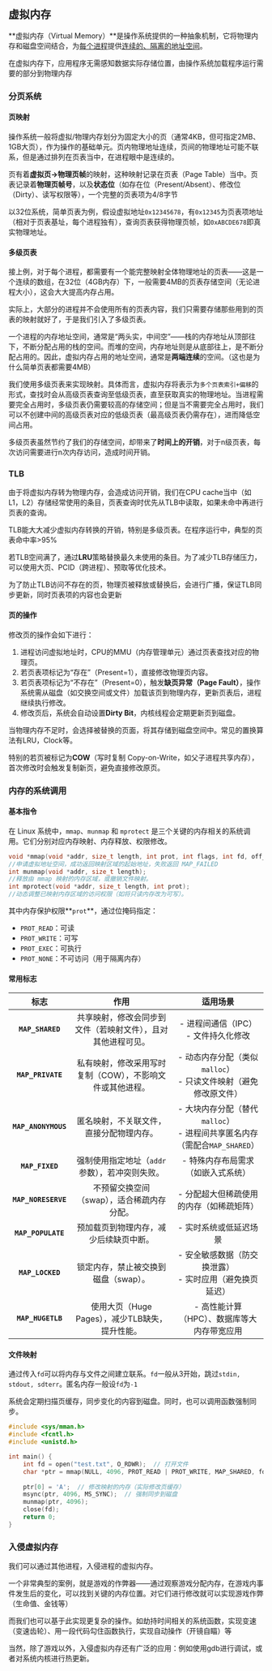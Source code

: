 ## 虚拟内存

**虚拟内存（Virtual Memory）**是操作系统提供的一种抽象机制，它将物理内存和磁盘空间结合，为<u>每个进程</u>提供<u>连续的、隔离的地址空间</u>。

在虚拟内存下，应用程序无需感知数据实际存储位置，由操作系统加载程序运行需要的部分到物理内存

### 分页系统

#### 页映射

操作系统一般将虚拟/物理内存划分为固定大小的页（通常4KB，但可指定2MB、1GB大页），作为操作的基础单元。页内物理地址连续，页间的物理地址可能不联系，但是通过排列在页表当中，在进程眼中是连续的。

页有着**虚拟页→物理页帧**的映射，这种映射记录在页表（Page Table）当中。页表记录着**物理页帧号**，以及**状态位**（如存在位（Present/Absent）、修改位（Dirty）、读写权限等），一个完整的页表项为4/8字节

以32位系统，简单页表为例，假设虚拟地址`0x12345678`，有`0x12345`为页表项地址（相对于页表基址，每个进程独有），查询页表获得物理页帧，如`0xABCDE678`即真实物理地址。

#### 多级页表

接上例，对于每个进程，都需要有一个能完整映射全体物理地址的页表——这是一个连续的数组，在32位（4GB内存）下，一般需要4MB的页表存储空间（无论进程大小），这会大大提高内存占用。

实际上，大部分的进程并不会使用所有的页表内容，我们只需要存储那些用到的页表的映射就好了，于是我们引入了多级页表。

一个进程的内存地址空间，通常是“两头实，中间空”——栈的内存地址从顶部往下，不断分配占用的栈的空间。而堆的空间，内存地址则是从底部往上，是不断分配占用的。因此，虚拟内存占用的地址空间，通常是**两端连续**的空间。（这也是为什么简单页表都需要4MB）

我们使用多级页表来实现映射。具体而言，虚拟内存将表示为`多个页表索引+偏移`的形式，查找时会从高级页表查询至低级页表，直至获取真实的物理地址。当进程需要完全占用时，多级页表仍需要较高的存储空间；但是当不需要完全占用时，我们可以不创建中间的高级页表对应的低级页表（最高级页表仍需存在），进而降低空间占用。

多级页表虽然节约了我们的存储空间，却带来了**时间上的开销**，对于n级页表，每次访问需要进行n次内存访问，造成时间开销。

### TLB

由于将虚拟内存转为物理内存，会造成访问开销，我们在CPU cache当中（如L1，L2）存储经常使用的条目，页表查询时优先从TLB中读取，如果未命中再进行页表的查询。

TLB能大大减少虚拟内存转换的开销，特别是多级页表。在程序运行中，典型的页表命中率>95%

若TLB空间满了，通过**LRU**策略替换最久未使用的条目。为了减少TLB存储压力，可以使用大页、PCID（跨进程）、预取等优化技术。

为了防止TLB访问不存在的页，物理页被释放或替换后，会进行广播，保证TLB同步更新，同时页表项的内容也会更新

#### 页的操作

修改页的操作会如下进行：

1. 进程访问虚拟地址时，CPU的MMU（内存管理单元）通过页表查找对应的物理页。
2. 若页表项标记为“存在”（Present=1），直接修改物理页内容。
3. 若页表项标记为“不存在”（Present=0），触发**缺页异常（Page Fault）**，操作系统需从磁盘（如交换空间或文件）加载该页到物理内存，更新页表后，进程继续执行修改。
4. 修改页后，系统会自动设置**Dirty Bit**，内核线程会定期更新页到磁盘。

当物理内存不足时，会选择被替换的页面，将其存储到磁盘空间中。常见的置换算法有LRU，Clock等。

特别的若页被标记为**COW**（写时复制 Copy-on-Write，如父子进程共享内存），首次修改时会触发复制新页，避免直接修改原页。



### 内存的系统调用

#### 基本指令

在 Linux 系统中，`mmap`、`munmap` 和 `mprotect` 是三个关键的内存相关的系统调用。它们分别对应内存映射、内存释放、权限修改。

```c
void *mmap(void *addr, size_t length, int prot, int flags, int fd, off_t offset);
//申请虚拟地址空间，成功返回映射区域的起始地址，失败返回 MAP_FAILED
int munmap(void *addr, size_t length);
//释放由 mmap 映射的内存区域，或撤销文件映射。
int mprotect(void *addr, size_t length, int prot);
//动态调整已映射内存区域的访问权限（如将只读内存改为可写）。
```

其中内存保护权限**`prot`**，通过位掩码指定：

- `PROT_READ`：可读
- `PROT_WRITE`：可写
- `PROT_EXEC`：可执行
- `PROT_NONE`：不可访问（用于隔离内存）

#### 常用标志

|      **标志**       |                           **作用**                           |                         **适用场景**                         |
| :-----------------: | :----------------------------------------------------------: | :----------------------------------------------------------: |
|  **`MAP_SHARED`**   | 共享映射，修改会同步到文件（若映射文件），且对其他进程可见。 |          - 进程间通信（IPC）<br /> - 文件持久化修改          |
|  **`MAP_PRIVATE`**  |  私有映射，修改采用写时复制（COW），不影响文件或其他进程。   | - 动态内存分配（类似`malloc`）<br /> - 只读文件映射（避免修改原文件） |
| **`MAP_ANONYMOUS`** |           匿名映射，不关联文件，直接分配物理内存。           | - 大块内存分配（替代`malloc`） <br />- 进程间共享匿名内存（需配合`MAP_SHARED`） |
|   **`MAP_FIXED`**   |        强制使用指定地址（`addr`参数），若冲突则失败。        |              - 特殊内存布局需求（如嵌入式系统）              |
| **`MAP_NORESERVE`** |          不预留交换空间（swap），适合稀疏内存分配。          |           - 分配超大但稀疏使用的内存（如稀疏矩阵）           |
| **`MAP_POPULATE`**  |            预加载页到物理内存，减少后续缺页中断。            |                    - 实时系统或低延迟场景                    |
|  **`MAP_LOCKED`**   |             锁定内存，禁止被交换到磁盘（swap）。             | - 安全敏感数据（防交换泄露）<br /> - 实时应用（避免换页延迟） |
|  **`MAP_HUGETLB`**  |       使用大页（Huge Pages），减少TLB缺失，提升性能。        |         - 高性能计算（HPC）、数据库等大内存带宽应用          |

#### 文件映射

通过传入`fd`可以将内存与文件之间建立联系。`fd`一般从3开始，跳过`stdin, stdout, sdterr`。匿名内存一般设`fd`为`-1`

系统会定期扫描页缓存，同步变化的内容到磁盘。同时，也可以调用函数强制同步。

```c
#include <sys/mman.h>
#include <fcntl.h>
#include <unistd.h>

int main() {
    int fd = open("test.txt", O_RDWR);  // 打开文件
    char *ptr = mmap(NULL, 4096, PROT_READ | PROT_WRITE, MAP_SHARED, fd, 0);
    
    ptr[0] = 'A';  // 修改映射的内存（实际修改页缓存）
    msync(ptr, 4096, MS_SYNC);  // 强制同步到磁盘
    munmap(ptr, 4096);
    close(fd);
    return 0;
}
```

###  入侵虚拟内存

我们可以通过其他进程，入侵进程的虚拟内存。

一个非常典型的案例，就是游戏的作弊器——通过观察游戏分配内存，在游戏内事件发生后的变化，可以找到关键的内存位置。对它们进行修改就可以实现游戏作弊（生命值、金钱等）

而我们也可以基于此实现更复杂的操作。如劫持时间相关的系统函数，实现变速（变速齿轮）、用一段代码勾住函数执行，实现自动操作（开镜自瞄）等

当然，除了游戏以外，入侵虚拟内存还有广泛的应用：例如使用gdb进行调试，或者对系统内核进行热更新。